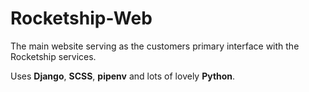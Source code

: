 # Rocketship-Web

The main website serving as the customers primary interface with the Rocketship services.

Uses **Django**, **SCSS**, **pipenv** and lots of lovely **Python**.
